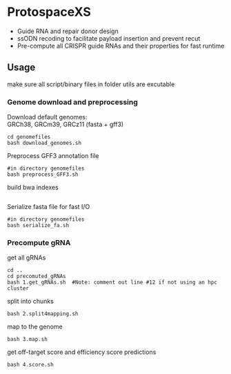 # ProtospaceXS
- Guide RNA and repair donor design
- ssODN recoding to facilitate payload insertion and prevent recut
- Pre-compute all CRISPR guide RNAs and their properties for fast runtime

## Usage

make sure all script/binary files in folder utils are excutable
### Genome download and preprocessing
Download default genomes:   
GRCh38, GRCm39, GRCz11 (fasta + gff3)
```
cd genomefiles
bash download_genomes.sh
```
Preprocess GFF3 annotation file
```
#in directory genomefiles
bash preprocess_GFF3.sh
```
build bwa indexes
```

```
Serialize fasta file for fast I/O
```
#in directory genomefiles
bash serialize_fa.sh
```
### Precompute gRNA
get all gRNAs
```
cd ..
cd precomuted_gRNAs
bash 1.get_gRNAs.sh  #Note: comment out line #12 if not using an hpc cluster
```
split into chunks
```
bash 2.split4mapping.sh
```
map to the genome
```
bash 3.map.sh
```
get off-target score and efficiency score predictions
```
bash 4.score.sh
```
